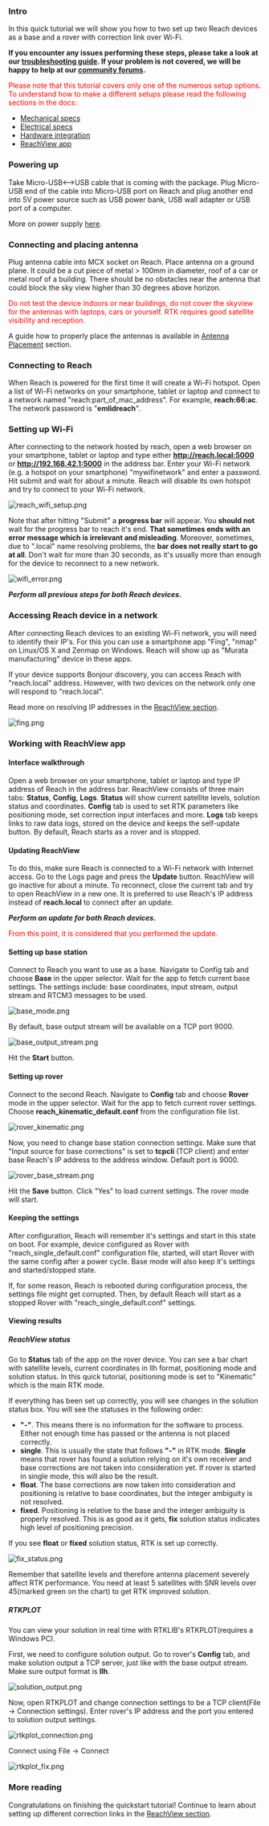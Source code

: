 ### Intro

In this quick tutorial we will show you how to two set up two Reach devices as a base and a rover with correction link over Wi-Fi.

**If you encounter any issues performing these steps, please take a look at our [troubleshooting guide](troubleshooting.md). If your problem is not covered, we will be happy to help at our [community forums](http://community.emlid.com/).**

<font color="red"> Please note that this tutorial covers only one of the numerous setup options. To understand how to make a different setups please read the following sections in the docs: </font>

* [Mechanical specs](mechanical-specs.md)
* [Electrical specs](electrical-specs.md)
* [Hardware integration](hardware-integration.md)
* [ReachView app](reachview-app.md)

### Powering up

Take Micro-USB<-->USB cable that is coming with the package. Plug Micro-USB end of the cable into Micro-USB port on Reach and plug another end into 5V power source such as USB power bank, USB wall adapter or USB port of a computer.

More on power supply [here](power-supply.md).

### Connecting and placing antenna

Plug antenna cable into MCX socket on Reach. Place antenna on a ground plane. It could be a cut piece of metal > 100mm in diameter, roof of a car or metal roof of a building. There should be no obstacles near the antenna that could block the sky view higher than 30 degrees above horizon.

<font color="red">Do not test the device indoors or near buildings, do not cover the skyview for the antennas with laptops, cars or yourself. RTK requires good satellite visibility and reception.</font>

A guide how to properly place the antennas is available in [Antenna Placement](antenna-placement.md) section.

### Connecting to Reach

When Reach is powered for the first time it will create a Wi-Fi hotspot. Open a list of Wi-Fi networks on your smartphone, tablet or laptop and connect to a network named "reach:part_of_mac_address". For example, **reach:66:ac**. The network password is "**emlidreach**".

### Setting up Wi-Fi

After connecting to the network hosted by reach, open a web browser on your smartphone, tablet or laptop and type either **http://reach.local:5000** or **http://192.168.42.1:5000** in the address bar. Enter your Wi-Fi network (e.g. a hotspot on your smartphone) "mywifinetwork" and enter a password. Hit submit and wait for about a minute. Reach will disable its own hotspot and try to connect to your Wi-Fi network.

![reach_wifi_setup.png](img/quickstart/reach_wifi_setup.png)

Note that after hitting "Submit" a **progress bar** will appear. You **should not** wait for the progress bar to reach it's end. **That sometimes ends with an error message which is irrelevant and misleading**. Moreover, sometimes, due to ".local" name resolving problems, the **bar does not really start to go at all**. Don't wait for more than 30 seconds, as it's usually more than enough for the device to reconnect to a new network.

![wifi_error.png](img/quickstart/wifi_error.png)

***Perform all previous steps for both Reach devices.***

### Accessing Reach device in a network

After connecting Reach devices to an existing Wi-Fi network, you will need to identify their IP's. For this you can use a smartphone app "Fing", "nmap" on Linux/OS X and Zenmap on Windows. Reach will show up as "Murata manufacturing" device in these apps.

If your device supports Bonjour discovery, you can access Reach with "reach.local" address. However, with two devices on the network only one will respond to "reach.local".

Read more on resolving IP addresses in the [ReachView section](reachview-app.md).

![fing.png](img/quickstart/fing.png)

### Working with ReachView app

#### Interface walkthrough

Open a web browser on your smartphone, tablet or laptop and type IP address of Reach in the address bar. ReachView consists of three main tabs: **Status**, **Config**, **Logs**. **Status** will show current satellite levels, solution status and coordinates. **Config** tab is used to set RTK parameters like positioning mode, set correction input interfaces and more. **Logs** tab keeps links to raw data logs, stored on the device and keeps the self-update button. By default, Reach starts as a rover and is stopped.

#### Updating ReachView

To do this, make sure Reach is connected to a Wi-Fi network with Internet access. Go to the Logs page and press the **Update** button. ReachView will go inactive for about a minute. To reconnect, close the current tab and try to open ReachView in a new one. It is preferred to use Reach's IP address instead of **reach.local** to connect after an update.

***Perform an update for both Reach devices.***

<font color="red">From this point, it is considered that you performed the update.</font>

#### Setting up base station

Connect to Reach you want to use as a base. Navigate to Config tab and choose **Base** in the upper selector. Wait for the app to fetch current base settings. The settings include: base coordinates, input stream, output stream and RTCM3 messages to be used.

![base_mode.png](img/quickstart/base_mode.png)

By default, base output stream will be available on a TCP port 9000.

![base_output_stream.png](img/quickstart/base_output_stream.png)

Hit the **Start** button.

#### Setting up rover

Connect to the second Reach. Navigate to **Config** tab and choose **Rover** mode in the upper selector. Wait for the app to fetch current rover settings. Choose **reach_kinematic_default.conf** from the configuration file list.

![rover_kinematic.png](img/quickstart/rover_kinematic.png)

Now, you need to change base station connection settings. Make sure that "Input source for base corrections" is set to **tcpcli** (TCP client) and enter base Reach's IP address to the address window. Default port is 9000.

![rover_base_stream.png](img/quickstart/rover_base_stream.png)

Hit the **Save** button. Click "Yes" to load current settings. The rover mode will start.


#### Keeping the settings

After configuration, Reach will remember it's settings and start in this state on boot. For example, device configured as Rover with "reach_single_default.conf" configuration file, started, will start Rover with the same config after a power cycle. Base mode will also keep it's settings and started/stopped state.

If, for some reason, Reach is rebooted during configuration process, the settings file might get corrupted. Then, by default Reach will start as a stopped Rover with "reach_single_default.conf" settings.

#### Viewing results

##### ReachView status

Go to **Status** tab of the app on the rover device. You can see a bar chart with satellite levels, current coordinates in llh format, positioning mode and solution status. In this quick tutorial, positioning mode is set to "Kinematic" which is the main RTK mode.

If everything has been set up correctly, you will see changes in the solution status box. You will see the statuses in the following order:

* **"-"**. This means there is no information for the software to process. Either not enough time has passed or the antenna is not placed correctly.
* **single**. This is usually the state that follows **"-"** in RTK mode. **Single** means that rover has found a solution relying on it's own receiver and base corrections are not taken into consideration yet. If rover is started in single mode, this will also be the result.
* **float**. The base corrections are now taken into consideration and positioning is relative to base coordinates, but the integer ambiguity is not resolved.
* **fixed**. Positioning is relative to the base and the integer ambiguity is properly resolved. This is as good as it gets, **fix** solution status indicates high level of positioning precision.

If you see **float** or **fixed** solution status, RTK is set up correctly.

![fix_status.png](img/quickstart/fix_status.png)

Remember that satellite levels and therefore antenna placement severely affect RTK performance. You need at least 5 satellites with SNR levels over 45(marked green on the chart) to get RTK improved solution.

##### RTKPLOT

You can view your solution in real time with RTKLIB's RTKPLOT(requires a Windows PC).

First, we need to configure solution output. Go to rover's **Config** tab, and make solution output a TCP server, just like with the base output stream. Make sure output format is **llh**.

![solution_output.png](img/quickstart/solution_output.png)

Now, open RTKPLOT and change connection settings to be a TCP client(File -> Connection settings). Enter rover's IP address and the port you entered to solution output settings.

![rtkplot_connection.png](img/quickstart/rtkplot_connection.png)

Connect using File -> Connect

![rtkplot_fix.png](img/quickstart/rtkplot_fix.png)

### More reading

Congratulations on finishing the quickstart tutorial! Continue to learn about setting up different correction links in the [ReachView section](reachview-app.md).

